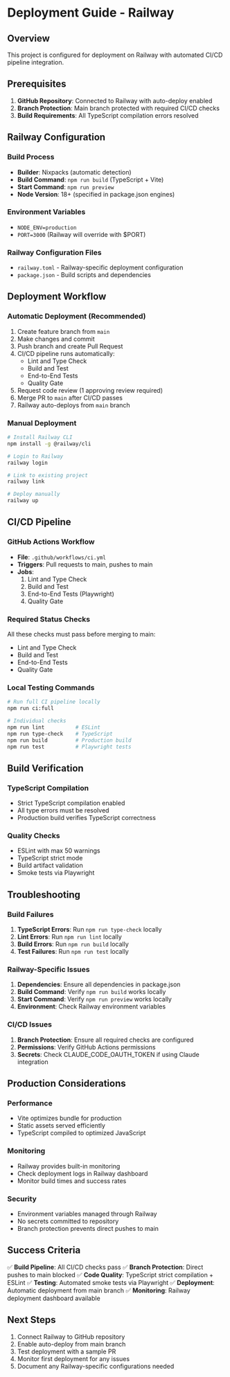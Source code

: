 # Deployment Guide - Railway

## Overview

This project is configured for deployment on Railway with automated CI/CD pipeline integration.

## Prerequisites

1. **GitHub Repository**: Connected to Railway with auto-deploy enabled
2. **Branch Protection**: Main branch protected with required CI/CD checks
3. **Build Requirements**: All TypeScript compilation errors resolved

## Railway Configuration

### Build Process
- **Builder**: Nixpacks (automatic detection)
- **Build Command**: `npm run build` (TypeScript + Vite)
- **Start Command**: `npm run preview`
- **Node Version**: 18+ (specified in package.json engines)

### Environment Variables
- `NODE_ENV=production`
- `PORT=3000` (Railway will override with $PORT)

### Railway Configuration Files
- `railway.toml` - Railway-specific deployment configuration
- `package.json` - Build scripts and dependencies

## Deployment Workflow

### Automatic Deployment (Recommended)
1. Create feature branch from `main`
2. Make changes and commit
3. Push branch and create Pull Request
4. CI/CD pipeline runs automatically:
   - Lint and Type Check
   - Build and Test
   - End-to-End Tests
   - Quality Gate
5. Request code review (1 approving review required)
6. Merge PR to `main` after CI/CD passes
7. Railway auto-deploys from `main` branch

### Manual Deployment
```bash
# Install Railway CLI
npm install -g @railway/cli

# Login to Railway
railway login

# Link to existing project
railway link

# Deploy manually
railway up
```

## CI/CD Pipeline

### GitHub Actions Workflow
- **File**: `.github/workflows/ci.yml`
- **Triggers**: Pull requests to main, pushes to main
- **Jobs**:
  1. Lint and Type Check
  2. Build and Test
  3. End-to-End Tests (Playwright)
  4. Quality Gate

### Required Status Checks
All these checks must pass before merging to main:
- Lint and Type Check
- Build and Test
- End-to-End Tests
- Quality Gate

### Local Testing Commands
```bash
# Run full CI pipeline locally
npm run ci:full

# Individual checks
npm run lint          # ESLint
npm run type-check    # TypeScript
npm run build         # Production build
npm run test          # Playwright tests
```

## Build Verification

### TypeScript Compilation
- Strict TypeScript compilation enabled
- All type errors must be resolved
- Production build verifies TypeScript correctness

### Quality Checks
- ESLint with max 50 warnings
- TypeScript strict mode
- Build artifact validation
- Smoke tests via Playwright

## Troubleshooting

### Build Failures
1. **TypeScript Errors**: Run `npm run type-check` locally
2. **Lint Errors**: Run `npm run lint` locally
3. **Build Errors**: Run `npm run build` locally
4. **Test Failures**: Run `npm run test` locally

### Railway-Specific Issues
1. **Dependencies**: Ensure all dependencies in package.json
2. **Build Command**: Verify `npm run build` works locally
3. **Start Command**: Verify `npm run preview` works locally
4. **Environment**: Check Railway environment variables

### CI/CD Issues
1. **Branch Protection**: Ensure all required checks are configured
2. **Permissions**: Verify GitHub Actions permissions
3. **Secrets**: Check CLAUDE_CODE_OAUTH_TOKEN if using Claude integration

## Production Considerations

### Performance
- Vite optimizes bundle for production
- Static assets served efficiently
- TypeScript compiled to optimized JavaScript

### Monitoring
- Railway provides built-in monitoring
- Check deployment logs in Railway dashboard
- Monitor build times and success rates

### Security
- Environment variables managed through Railway
- No secrets committed to repository
- Branch protection prevents direct pushes to main

## Success Criteria

✅ **Build Pipeline**: All CI/CD checks pass
✅ **Branch Protection**: Direct pushes to main blocked
✅ **Code Quality**: TypeScript strict compilation + ESLint
✅ **Testing**: Automated smoke tests via Playwright
✅ **Deployment**: Automatic deployment from main branch
✅ **Monitoring**: Railway deployment dashboard available

## Next Steps

1. Connect Railway to GitHub repository
2. Enable auto-deploy from main branch
3. Test deployment with a sample PR
4. Monitor first deployment for any issues
5. Document any Railway-specific configurations needed